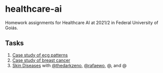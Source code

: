 # healthcare-ai
Homework assignments for Healthcare AI at 2021/2 in Federal University of Goiás.



## Tasks

1.  [Case study of ecg patterns](MIT_BIH)
2.  [Case study of breast cancer](BC)
3.  [Skin Diseases](SKIN_DIS) with [@thedarkzeno](https://github.com/thedarkzeno), [@rafaewo](https://github.com/rafaewo), @, and @

